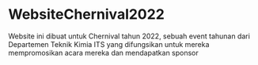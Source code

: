 # WebsiteChernival2022
Website ini dibuat untuk Chernival tahun 2022, sebuah event tahunan dari Departemen Teknik Kimia ITS yang difungsikan untuk mereka mempromosikan acara mereka dan mendapatkan sponsor
